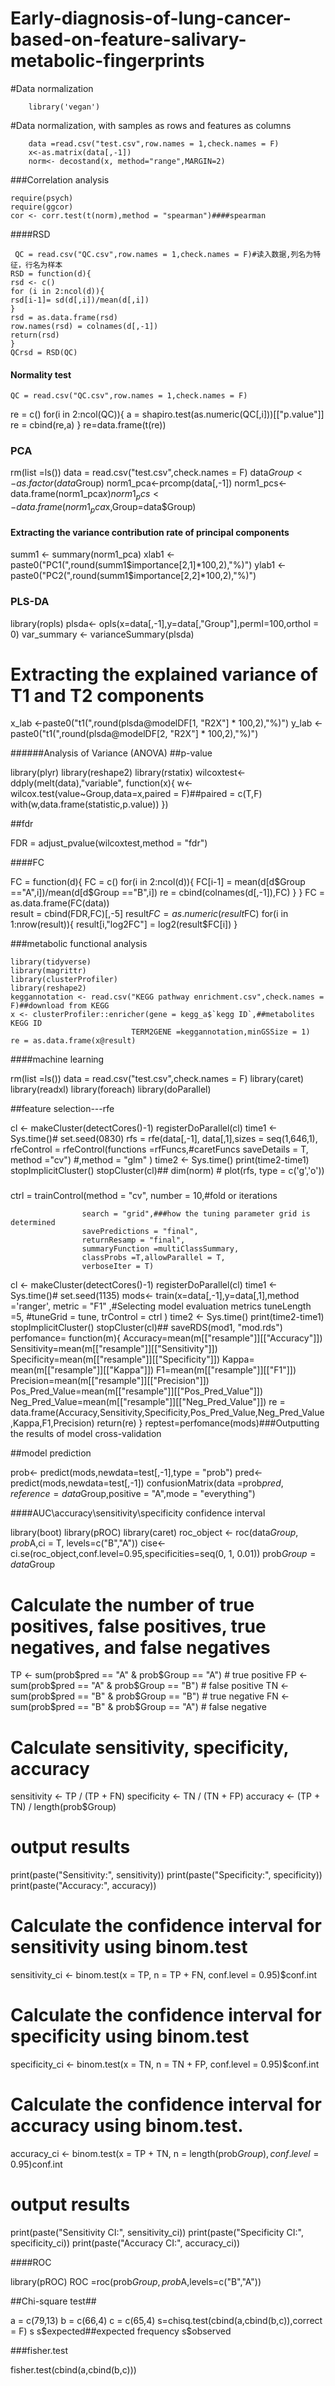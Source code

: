 # Early-diagnosis-of-lung-cancer-based-on-feature-salivary-metabolic-fingerprints
#Data normalization

        library('vegan')
        
#Data normalization, with samples as rows and features as columns

        data =read.csv("test.csv",row.names = 1,check.names = F)
        x<-as.matrix(data[,-1])
        norm<- decostand(x, method="range",MARGIN=2)
        
###Correlation analysis

    require(psych)
    require(ggcor)
    cor <- corr.test(t(norm),method = "spearman")####spearman
    
####RSD

     QC = read.csv("QC.csv",row.names = 1,check.names = F)#读入数据,列名为特征，行名为样本
    RSD = function(d){
    rsd <- c()
    for (i in 2:ncol(d)){
    rsd[i-1]= sd(d[,i])/mean(d[,i])
    }
    rsd = as.data.frame(rsd)
    row.names(rsd) = colnames(d[,-1])
    return(rsd)
    }
    QCrsd = RSD(QC)
   
#### Normality test

    QC = read.csv("QC.csv",row.names = 1,check.names = F)
 re = c()
 for(i in 2:ncol(QC)){
  a = shapiro.test(as.numeric(QC[,i]))[["p.value"]]
  re = cbind(re,a)
 }
 re=data.frame(t(re))
 
### PCA

  rm(list =ls())
  data = read.csv("test.csv",check.names = F)
  data$Group<-as.factor(data$Group)
  norm1_pca<-prcomp(data[,-1])
  norm1_pcs<-data.frame(norm1_pca$x)
  norm1_pcs<-data.frame(norm1_pca$x,Group=data$Group)
 
#### Extracting the variance contribution rate of principal components

 summ1 <- summary(norm1_pca)
 xlab1 <- paste0("PC1(",round(summ1$importance[2,1]*100,2),"%)")
 ylab1 <- paste0("PC2(",round(summ1$importance[2,2]*100,2),"%)")

### PLS-DA

 library(ropls)
 plsda<- opls(x=data[,-1],y=data[,"Group"],permI=100,orthoI = 0)
 var_summary <- varianceSummary(plsda)
 
# Extracting the explained variance of T1 and T2 components

 x_lab <-paste0("t1(",round(plsda@modelDF[1, "R2X"] * 100,2),"%)")
 y_lab <-paste0("t1(",round(plsda@modelDF[2, "R2X"] * 100,2),"%)")
 
######Analysis of Variance (ANOVA)
##p-value

 library(plyr)
 library(reshape2)
 library(rstatix)
 wilcoxtest<- ddply(melt(data),"variable",
                   function(x){
                     w<- wilcox.test(value~Group,data=x,paired = F)##paired = c(T,F)
                     with(w,data.frame(statistic,p.value))
                   })
                   
##fdr

  FDR = adjust_pvalue(wilcoxtest,method = "fdr")
 
####FC

   FC = function(d){
   FC = c()
   for(i in 2:ncol(d)){
    FC[i-1] = mean(d[d$Group =="A",i])/mean(d[d$Group =="B",i])
    re = cbind(colnames(d[,-1]),FC)
    }
    }
   FC = as.data.frame(FC(data))  
   result = cbind(FDR,FC)[,-5]
   result$FC = as.numeric(result$FC)
   for(i in 1:nrow(result)){
   result[i,"log2FC"] = log2(result$FC[i])
  }
 
###metabolic functional analysis

    library(tidyverse)
    library(magrittr)
    library(clusterProfiler)
    library(reshape2)
    keggannotation <- read.csv("KEGG pathway enrichment.csv",check.names = F)##download from KEGG
    x <- clusterProfiler::enricher(gene = kegg_a$`kegg ID`,##metabolites KEGG ID
                               TERM2GENE =keggannotation,minGSSize = 1)
    re = as.data.frame(x@result) 
 
####machine learning

   rm(list =ls())
   data = read.csv("test.csv",check.names = F)
   library(caret)
   library(readxl)
   library(foreach)
   library(doParallel)
 
##feature selection---rfe

   cl <- makeCluster(detectCores()-1)
   registerDoParallel(cl)
   time1 <- Sys.time()#
   set.seed(0830)
   rfs = rfe(data[,-1], data[,1],sizes = seq(1,646,1),
          rfeControl = rfeControl(functions =rfFuncs,#caretFuncs
                                  saveDetails = T,
                                  method ="cv")
          #,method = "glm"
   )
   time2 <- Sys.time()
   print(time2-time1)
   stopImplicitCluster()
   stopCluster(cl)##
   dim(norm) #
   plot(rfs, type = c('g','o'))
 
###

   ctrl = trainControl(method = "cv",
                    number = 10,#fold or iterations
                    
                    search = "grid",###how the tuning parameter grid is determined
                    savePredictions = "final", 
                    returnResamp = "final",
                    summaryFunction =multiClassSummary,
                    classProbs =T,allowParallel = T,
                    verboseIter = T)
   cl <- makeCluster(detectCores()-1)
   registerDoParallel(cl)
   time1 <- Sys.time()#
   set.seed(1135)
   mods<- train(x=data[,-1],y=data[,1],method ='ranger',
             metric = "F1" ,#Selecting model evaluation metrics
             tuneLength =5,
             #tuneGrid = tune,
             trControl = ctrl
   )
   time2 <- Sys.time()
   print(time2-time1)
   stopImplicitCluster()
   stopCluster(cl)##
   saveRDS(mod1, "mod.rds")
   perfomance= function(m){
    Accuracy=mean(m[["resample"]][["Accuracy"]])
    Sensitivity=mean(m[["resample"]][["Sensitivity"]])
    Specificity=mean(m[["resample"]][["Specificity"]])
    Kappa= mean(m[["resample"]][["Kappa"]])
    F1=mean(m[["resample"]][["F1"]])
    Precision=mean(m[["resample"]][["Precision"]])
    Pos_Pred_Value=mean(m[["resample"]][["Pos_Pred_Value"]])
    Neg_Pred_Value=mean(m[["resample"]][["Neg_Pred_Value"]])
    re = data.frame(Accuracy,Sensitivity,Specificity,Pos_Pred_Value,Neg_Pred_Value,Kappa,F1,Precision)
    return(re)
    }
    reptest=perfomance(mods)###Outputting the results of model cross-validation

##model prediction

   prob<- predict(mods,newdata=test[,-1],type = "prob")
   pred<- predict(mods,newdata=test[,-1])
   confusionMatrix(data =prob$pred, reference = data$Group,positive = "A",mode = "everything")
 
####AUC\accuracy\sensitivity\specificity confidence interval

   library(boot)
   library(pROC)
   library(caret)
   roc_object <- roc(data$Group, prob$A,ci = T, levels=c("B","A"))
   cise<-ci.se(roc_object,conf.level=0.95,specificities=seq(0, 1, 0.01))
   prob$Group = data$Group
 
# Calculate the number of true positives, false positives, true negatives, and false negatives

   TP <- sum(prob$pred == "A" & prob$Group == "A")  # true positive
   FP <- sum(prob$pred == "A" & prob$Group == "B")  # false positive
   TN <- sum(prob$pred == "B" & prob$Group == "B")  # true negative
   FN <- sum(prob$pred == "B" & prob$Group == "A")  # false negative
 
# Calculate sensitivity, specificity, accuracy

   sensitivity <- TP / (TP + FN)
   specificity <- TN / (TN + FP)
   accuracy <- (TP + TN) / length(prob$Group)
 
# output results

   print(paste("Sensitivity:", sensitivity))
   print(paste("Specificity:", specificity))
   print(paste("Accuracy:", accuracy))
 
# Calculate the confidence interval for sensitivity using binom.test

   sensitivity_ci <- binom.test(x = TP, n = TP + FN, conf.level = 0.95)$conf.int
 
# Calculate the confidence interval for specificity using binom.test

   specificity_ci <- binom.test(x = TN, n = TN + FP, conf.level = 0.95)$conf.int
 
# Calculate the confidence interval for accuracy using binom.test.

   accuracy_ci <- binom.test(x = TP + TN, n = length(prob$Group), conf.level = 0.95)$conf.int

# output results

   print(paste("Sensitivity CI:", sensitivity_ci))
   print(paste("Specificity CI:", specificity_ci))
   print(paste("Accuracy CI:", accuracy_ci))

####ROC

   library(pROC)
   ROC =roc(prob$Group,prob$A,levels=c("B","A"))

##Chi-square test##

   a = c(79,13)
   b = c(66,4)
   c = c(65,4)
   s=chisq.test(cbind(a,cbind(b,c)),correct = F)
   s
   s$expected##expected frequency
   s$observed
 
###fisher.test

   fisher.test(cbind(a,cbind(b,c)))



